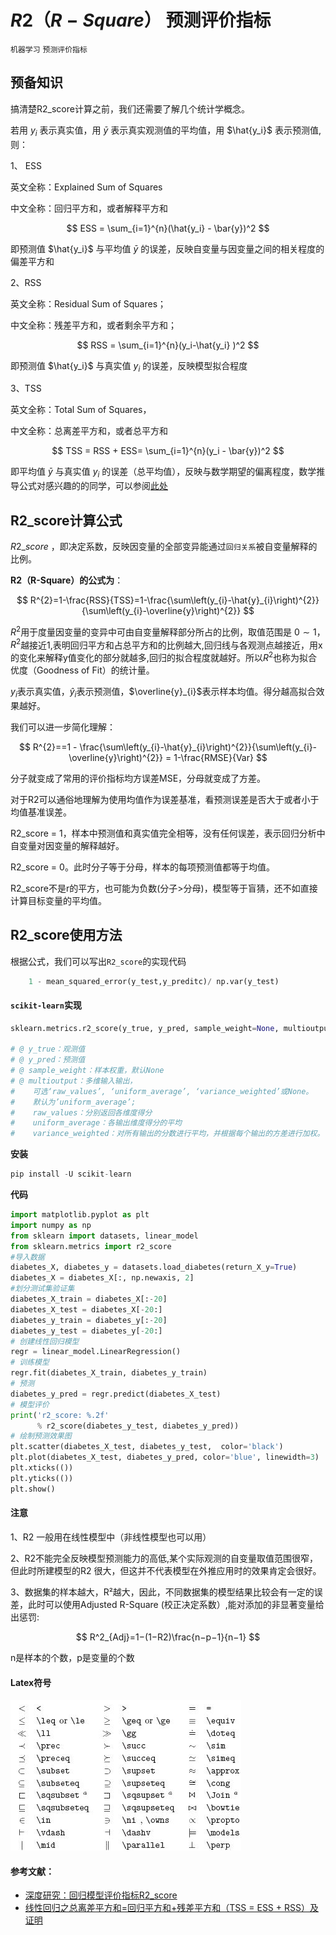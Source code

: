 # $R2（R-Square）$ 预测评价指标

`机器学习`  `预测评价指标`

## 预备知识

搞清楚R2_score计算之前，我们还需要了解几个统计学概念。

若用 $y_i$ 表示真实值，用 $\bar{y}$ 表示真实观测值的平均值，用 $\hat{y_i}$ 表示预测值,则：

1、 ESS

英文全称：Explained Sum of Squares

中文全称：回归平方和，或者解释平方和

$$
ESS = \sum_{i=1}^{n}(\hat{y_i} - \bar{y})^2
$$

即预测值 $\hat{y_i}$ 与平均值 $\bar{y}$ 的误差，反映自变量与因变量之间的相关程度的偏差平方和

2、RSS

英文全称：Residual Sum of Squares；

中文全称：残差平方和，或者剩余平方和；

$$
RSS = \sum_{i=1}^{n}(y_i-\hat{y_i} )^2
$$

即预测值 $\hat{y_i}$ 与真实值 $y_i$ 的误差，反映模型拟合程度

3、TSS

英文全称：Total Sum of Squares，

中文全称：总离差平方和，或者总平方和

$$
TSS = RSS + ESS= \sum_{i=1}^{n}(y_i - \bar{y})^2
$$

即平均值 $\bar{y}$ 与真实值 $y_i$  的误差（总平均值），反映与数学期望的偏离程度，数学推导公式对感兴趣的的同学，可以参阅[此处](https://www.freesion.com/article/6863427798/)

## R2_score计算公式

$R2\_score$ ，即决定系数，反映因变量的全部变异能通过`回归关系`被自变量解释的比例。

**R2（R-Square）的公式为**：

$$
R^{2}=1-\frac{RSS}{TSS}=1-\frac{\sum\left(y_{i}-\hat{y}_{i}\right)^{2}}{\sum\left(y_{i}-\overline{y}\right)^{2}}
$$

$R^2$用于度量因变量的变异中可由自变量解释部分所占的比例，取值范围是 ${0}\sim{1}$，$R^2$越接近1,表明回归平方和占总平方和的比例越大,回归线与各观测点越接近，用x的变化来解释y值变化的部分就越多,回归的拟合程度就越好。所以$R^2$也称为拟合优度（Goodness of Fit）的统计量。

$y_{i}$表示真实值，$\hat{y}_{i}$表示预测值，$\overline{y}_{i}$表示样本均值。得分越高拟合效果越好。

我们可以进一步简化理解：

$$
R^{2}==1 - \frac{\sum\left(y_{i}-\hat{y}_{i}\right)^{2}}{\sum\left(y_{i}-\overline{y}\right)^{2}} =  1-\frac{RMSE}{Var}
$$

分子就变成了常用的评价指标均方误差MSE，分母就变成了方差。

对于R2可以通俗地理解为使用均值作为误差基准，看预测误差是否大于或者小于均值基准误差。

R2_score = 1，样本中预测值和真实值完全相等，没有任何误差，表示回归分析中自变量对因变量的解释越好。

R2_score = 0。此时分子等于分母，样本的每项预测值都等于均值。

R2_score不是r的平方，也可能为负数(分子>分母)，模型等于盲猜，还不如直接计算目标变量的平均值。

## R2_score使用方法

根据公式，我们可以写出`R2_score`的实现代码

```python
    1 - mean_squared_error(y_test,y_preditc)/ np.var(y_test)
```

#### `scikit-learn`实现

```python
sklearn.metrics.r2_score(y_true, y_pred, sample_weight=None, multioutput='uniform_average')

# @ y_true：观测值
# @ y_pred：预测值
# @ sample_weight：样本权重，默认None
# @ multioutput：多维输入输出，
#    可选‘raw_values’, ‘uniform_average’, ‘variance_weighted’或None。
#    默认为’uniform_average’;
#    raw_values：分别返回各维度得分
#    uniform_average：各输出维度得分的平均
#    variance_weighted：对所有输出的分数进行平均，并根据每个输出的方差进行加权。
```

**安装**

```python
pip install -U scikit-learn
```

**代码**

```python
import matplotlib.pyplot as plt
import numpy as np
from sklearn import datasets, linear_model
from sklearn.metrics import r2_score
#导入数据
diabetes_X, diabetes_y = datasets.load_diabetes(return_X_y=True)
diabetes_X = diabetes_X[:, np.newaxis, 2]
#划分测试集验证集
diabetes_X_train = diabetes_X[:-20]
diabetes_X_test = diabetes_X[-20:]
diabetes_y_train = diabetes_y[:-20]
diabetes_y_test = diabetes_y[-20:]
# 创建线性回归模型
regr = linear_model.LinearRegression()
# 训练模型
regr.fit(diabetes_X_train, diabetes_y_train)
# 预测
diabetes_y_pred = regr.predict(diabetes_X_test)
# 模型评价
print('r2_score: %.2f'
      % r2_score(diabetes_y_test, diabetes_y_pred))
# 绘制预测效果图
plt.scatter(diabetes_X_test, diabetes_y_test,  color='black')
plt.plot(diabetes_X_test, diabetes_y_pred, color='blue', linewidth=3)
plt.xticks(())
plt.yticks(())
plt.show()

```

#### 注意

1、R2 一般用在线性模型中（非线性模型也可以用）

2、R2不能完全反映模型预测能力的高低,某个实际观测的自变量取值范围很窄，但此时所建模型的R2 很大，但这并不代表模型在外推应用时的效果肯定会很好。

3、数据集的样本越大，R²越大，因此，不同数据集的模型结果比较会有一定的误差，此时可以使用Adjusted R-Square (校正决定系数）,能对添加的非显著变量给出惩罚:

$$
R^2_{Adj}=1−(1−R2)\frac{n−p−1}{n−1}
$$

n是样本的个数，p是变量的个数

#### Latex符号

![../images/img.png](images/latex_img01.png)

#### 参考文献：

- [深度研究：回归模型评价指标R2_score](https://aijishu.com/a/1060000000079690)
- [线性回归之总离差平方和=回归平方和+残差平方和（TSS = ESS + RSS）及证明](https://www.freesion.com/article/6863427798/)
